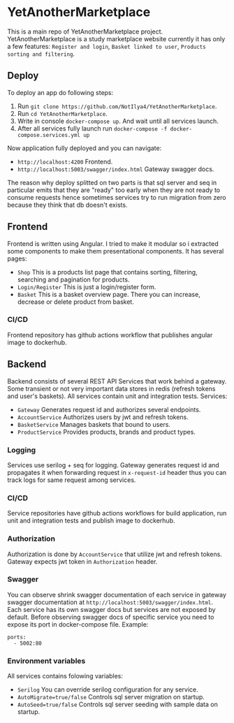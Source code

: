 # YetAnotherMarketplace
This is a main repo of YetAnotherMarketplace project. YetAnotherMarketplace is a study marketplace website currently it has only a few features: `Register and login`, `Basket linked to user`, `Products sorting and filtering`.

## Deploy
To deploy an app do following steps:
1. Run `git clone https://github.com/NotIlya4/YetAnotherMarketplace`.
2. Run `cd YetAnotherMarketplace`.
3. Write in console `docker-compose up`. And wait until all services launch.
4. After all services fully launch run `docker-compose -f docker-compose.services.yml up`

Now application fully deployed and you can navigate:
- `http://localhost:4200` Frontend.
- `http://localhost:5003/swagger/index.html` Gateway swagger docs.

The reason why deploy splitted on two parts is that sql server and seq in particular emits that they are "ready" too early when they are not ready to consume requests hence sometimes services try to run migration from zero because they think that db doesn't exists.

## Frontend
Frontend is written using Angular. I tried to make it modular so i extracted some components to make them presentational components. It has several pages:
- `Shop` This is a products list page that contains sorting, filtering, searching and pagination for products.
- `Login/Register` This is just a login/register form.
- `Basket` This is a basket overview page. There you can increase, decrease or delete product from basket.

### CI/CD
Frontend repository has github actions workflow that publishes angular image to dockerhub.

## Backend
Backend consists of several REST API Services that work behind a gateway. Some transient or not very important data stores in redis (refresh tokens and user's baskets). All services contain unit and integration tests. Services:
- `Gateway` Generates request id and authorizes several endpoints.
- `AccountService` Authorizes users by jwt and refresh tokens.
- `BasketService` Manages baskets that bound to users.
- `ProductService` Provides products, brands and product types.

### Logging
Services use serilog + seq for logging. Gateway generates request id and propagates it when forwarding request in `x-request-id` header thus you can track logs for same request among services.

### CI/CD
Service repositories have github actions workflows for build application, run unit and integration tests and publish image to dockerhub.

### Authorization
Authorization is done by `AccountService` that utilize jwt and refresh tokens. Gateway expects jwt token in `Authorization` header.

### Swagger
You can observe shrink swagger documentation of each service in gateway swagger documentation at `http://localhost:5003/swagger/index.html`. Each service has its own swagger docs but services are not exposed by default. Before observing swagger docs of specific service you need to expose its port in docker-compose file. Example:
```
ports:
  - 5002:80
```

### Environment variables
All services contains folowing variables:
- `Serilog` You can override serilog configuration for any service.
- `AutoMigrate=true/false` Controls sql server migration on startup.
- `AutoSeed=true/false` Controls sql server seeding with sample data on startup.